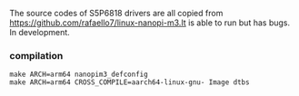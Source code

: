 The source codes of S5P6818 drivers are all copied from https://github.com/rafaello7/linux-nanopi-m3.It is able to run but has bugs.  
In development.

### compilation

    make ARCH=arm64 nanopim3_defconfig
    make ARCH=arm64 CROSS_COMPILE=aarch64-linux-gnu- Image dtbs

